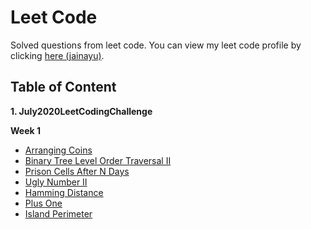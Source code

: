 # Leet Code
Solved questions from leet code. You can view my leet code profile by clicking [here (jainayu)](https://leetcode.com/jainayu/).

## Table of Content

**1. July2020LeetCodingChallenge**

**Week 1**
  - [Arranging Coins](https://github.com/jainayu/Leet-Code/blob/master/July2020LeetCodingChallenge/Week%201:%20July%201st%20-%20July%207th/ArrangingCoins.cpp "ArrangingCoins.cpp")
  - [Binary Tree Level Order Traversal II](https://github.com/jainayu/Leet-Code/blob/master/July2020LeetCodingChallenge/Week%201:%20July%201st%20-%20July%207th/BinaryTreeLevelOrderTraversalII.cpp "BinaryTreeLevelOrderTraversalII.cpp")
  - [Prison Cells After N Days](https://github.com/jainayu/Leet-Code/blob/master/July2020LeetCodingChallenge/Week%201:%20July%201st%20-%20July%207th/PrisonCellsAfterNDays.cpp "PrisonCellsAfterNDays.cpp")
  - [Ugly Number II](https://github.com/jainayu/Leet-Code/blob/master/July2020LeetCodingChallenge/Week%201:%20July%201st%20-%20July%207th/UglyNumberII.cpp "UglyNumberII.cpp")
  - [Hamming Distance](https://github.com/jainayu/Leet-Code/blob/master/July2020LeetCodingChallenge/Week%201:%20July%201st%20-%20July%207th/HammingDistance.cpp "HammingDistance.cpp")
  - [Plus One](https://github.com/jainayu/Leet-Code/blob/master/July2020LeetCodingChallenge/Week%201:%20July%201st%20-%20July%207th/PlusOne.cpp "PlusOne.cpp")
  - [Island Perimeter](https://github.com/jainayu/Leet-Code/blob/master/July2020LeetCodingChallenge/Week%201:%20July%201st%20-%20July%207th/IslandPerimeter.cpp "IslandPerimeter.cpp")
    
